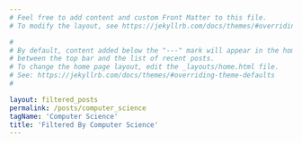 ```yaml
---
# Feel free to add content and custom Front Matter to this file.
# To modify the layout, see https://jekyllrb.com/docs/themes/#overriding-theme-defaults

#
# By default, content added below the "---" mark will appear in the home page
# between the top bar and the list of recent posts.
# To change the home page layout, edit the _layouts/home.html file.
# See: https://jekyllrb.com/docs/themes/#overriding-theme-defaults
#

layout: filtered_posts
permalink: /posts/computer_science
tagName: 'Computer Science'
title: 'Filtered By Computer Science'
---
```

